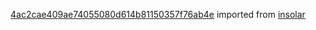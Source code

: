 [4ac2cae409ae74055080d614b81150357f76ab4e](https://github.com/insolar/insolar/commit/4ac2cae409ae74055080d614b81150357f76ab4e) imported from [insolar](https://github.com/insolar/insolar)
